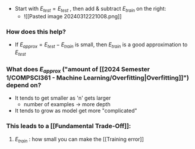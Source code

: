 - Start with $E_{test} = E_{test}$ , then add & subtract $E_{train}$ on the right:
	- ![[Pasted image 20240312221008.png]]
### How does this help?
- If $E_{approx} = E_{test}-E_{train}$ is small, then $E_{train}$ is a good approximation to $E_{test}$

### What does $E_{approx}$ ("amount of [[2024 Semester 1/COMPSCI361 - Machine Learning/Overfitting|Overfitting]]") depend on?
- It tends to get smaller as 'n' gets larger
	- number of examples $\rightarrow$ more depth
- It tends to grow as model get more "complicated"

### This leads to a [[Fundamental Trade-Off]]:
1. $E_{train}$ : how small you can make the [[Training error]] 